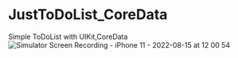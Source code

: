 # JustToDoList_CoreData

Simple ToDoList with UIKit,CoreData
![Simulator Screen Recording - iPhone 11 - 2022-08-15 at 12 00 54](https://user-images.githubusercontent.com/81227623/184616156-9c9e74a7-5be3-4766-b272-2344595683a9.gif)
